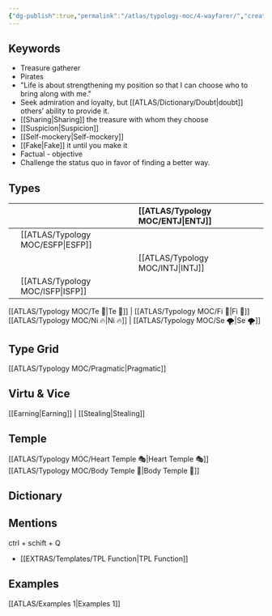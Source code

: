 ```yaml
---
{"dg-publish":true,"permalink":"/atlas/typology-moc/4-wayfarer/","created":"","updated":"2023-03-08T10:14:40.704+01:00"}
---
```



## Keywords
- Treasure gatherer
- Pirates
- "Life is about strengthening my position so that I can choose who to bring along with me."
- Seek admiration and loyalty, but [[ATLAS/Dictionary/Doubt\|doubt]] others’ ability to provide it. 
- [[Sharing\|Sharing]] the treasure with whom they choose
- [[Suspicion\|Suspicion]]
- [[Self-mockery\|Self-mockery]]
- [[Fake\|Fake]] it until you make it
- Factual - objective 
- Challenge the status quo in favor of finding a better way.

## Types 

|  |  |  [[ATLAS/Typology MOC/ENTJ\|ENTJ]]      |  |
|:---------------|:-----------|:---------------|:---------------|
|     | [[ATLAS/Typology MOC/ESFP\|ESFP]]   |  |   |
|    |  |  [[ATLAS/Typology MOC/INTJ\|INTJ]]      |       |
| |  [[ATLAS/Typology MOC/ISFP\|ISFP]]  |    |    |  

[[ATLAS/Typology MOC/Te 🏹\|Te 🏹]] | [[ATLAS/Typology MOC/Fi 🔱\|Fi 🔱]]
[[ATLAS/Typology MOC/Ni 🔥\|Ni 🔥]] | [[ATLAS/Typology MOC/Se 🌪️\|Se 🌪️]] 

## Type Grid 
[[ATLAS/Typology MOC/Pragmatic\|Pragmatic]]

## Virtu & Vice
[[Earning\|Earning]] | [[Stealing\|Stealing]] 

## Temple 
[[ATLAS/Typology MOC/Heart Temple 🎭\|Heart Temple 🎭]]
[[ATLAS/Typology MOC/Body Temple 🌳\|Body Temple 🌳]]

## Dictionary


## Mentions 
ctrl + schift + Q
- [[EXTRAS/Templates/TPL Function\|TPL Function]]

## Examples 
[[ATLAS/Examples 1\|Examples 1]] 
